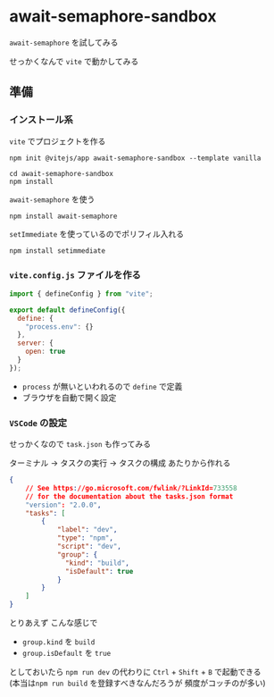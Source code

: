 # await-semaphore-sandbox
`await-semaphore` を試してみる

せっかくなんで `vite` で動かしてみる

## 準備

### インストール系
`vite` でプロジェクトを作る

```
npm init @vitejs/app await-semaphore-sandbox --template vanilla

cd await-semaphore-sandbox
npm install
```

`await-semaphore` を使う

```
npm install await-semaphore
```

`setImmediate` を使っているのでポリフィル入れる

```
npm install setimmediate
```

### `vite.config.js` ファイルを作る

```js
import { defineConfig } from "vite";

export default defineConfig({
  define: {
    "process.env": {}
  },
  server: {
    open: true
  }
});
```

- `process` が無いといわれるので `define` で定義
- ブラウザを自動で開く設定

### `VSCode` の設定
せっかくなので `task.json` も作ってみる

ターミナル -> タスクの実行 -> タスクの構成 あたりから作れる

```json
{
    // See https://go.microsoft.com/fwlink/?LinkId=733558
    // for the documentation about the tasks.json format
    "version": "2.0.0",
    "tasks": [
        {
            "label": "dev",
            "type": "npm",
            "script": "dev",
            "group": {
              "kind": "build",
              "isDefault": true
            }
        }
    ]
}
```

とりあえず こんな感じで
- `group.kind` を `build`
- `group.isDefault` を `true`

としておいたら `npm run dev` の代わりに `Ctrl` + `Shift` + `B` で起動できる  
(本当は`npm run build` を登録すべきなんだろうが 頻度がコッチのが多い)
